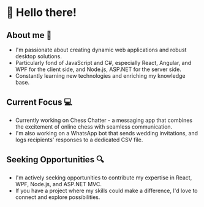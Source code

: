 # 👋 Hello there!

## About me 📝
- I'm passionate about creating dynamic web applications and robust desktop solutions.
- Particularly fond of JavaScript and C#, especially React, Angular, and WPF for the client side, and Node.js, ASP.NET for the server side.
- Constantly learning new technologies and enriching my knowledge base.

## Current Focus 💻
- Currently working on Chess Chatter - a messaging app that combines the excitement of online chess with seamless communication.
- I'm also working on a WhatsApp bot that sends wedding invitations, and logs recipients' responses to a dedicated CSV file. 

## Seeking Opportunities 🔍
- I'm actively seeking opportunities to contribute my expertise in React, WPF, Node.js, and ASP.NET MVC.
- If you have a project where my skills could make a difference, I'd love to connect and explore possibilities.
